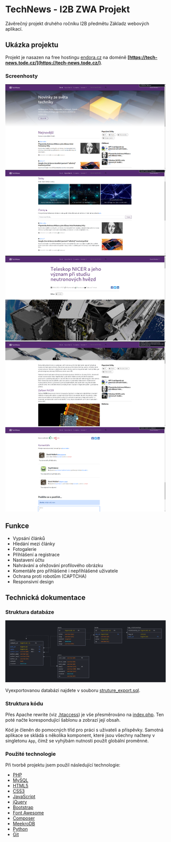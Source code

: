 # TechNews - I2B ZWA Projekt

Závěrečný projekt druhého ročníku I2B předmětu Základz webových aplikací.

## Ukázka projektu

Projekt je nasazen na free hostingu [endora.cz](https://endora.cz/) na
doméně **[https://tech-news.tode.cz/](https://tech-news.tode.cz/)**.

### Screenhosty

![](assets/home.png)![](assets/vypis.png)![](assets/clanek.png)![](assets/clanek2.png)![](assets/comments.png)

## Funkce

- Vypsání článků
- Hledání mezi články
- Fotogalerie
- Přihlášení a registrace
- Nastavení účtu
- Nahrávání a ořežování profilového obrázku
- Komentáře pro přihlášené i nepřihlášené uživatele
- Ochrana proti robotům (CAPTCHA)
- Responsivní design

## Technická dokumentace

### Struktura databáze

![](assets/relations.png)

Vyexportovanou databázi najdete v souboru [struture_export.sql](/dev/strucutre_export.sql).

### Struktura kódu

Přes Apache rewrite (viz [.htaccess](/src/.htaccess)) je vše přesměrováno na [index.php](/src/index.php).
Ten poté načte korespondující šablonu a zobrazí její obsah.

Kód je členěn do pomocných tříd pro práci s uživateli a příspěvky. Samotná aplikace se skládá s několika komponent,
které jsou všechny načteny v singletonu `App`, čímž se vyhýbám nutnosti použít globální proměnné.

### Použité technologie

Při tvorbě projektu jsem použil následující technologie:

- [PHP](https://www.php.net/)
- [MySQL](https://www.mysql.com/)
- [HTML5](https://www.w3.org/TR/html5/)
- [CSS3](https://www.w3.org/Style/CSS/)
- [JavaScript](https://www.javascript.com/)
- [jQuery](https://jquery.com/)
- [Bootstrap](https://getbootstrap.com/)
- [Font Awesome](https://fontawesome.com/)
- [Composer](https://getcomposer.com/)
- [MeekroDB](https://meekro.com/)
- [Python](https://www.python.org/)
- [Git](https://git-scm.com/)
